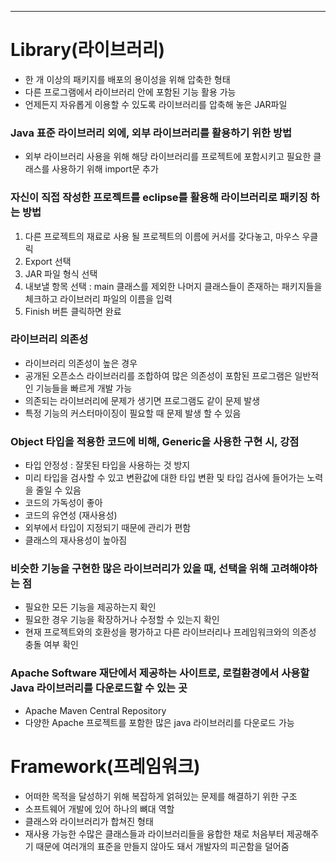 
---
# Library(라이브러리)
- 한 개 이상의 패키지를 배포의 용이성을 위해 압축한 형태
- 다른 프로그램에서 라이브러리 안에 포함된 기능 활용 가능
- 언제든지 자유롭게 이용할 수 있도록 라이브러리를 압축해 놓은 JAR파일
### Java 표준 라이브러리 외에, 외부 라이브러리를 활용하기 위한 방법
- 외부 라이브러리 사용을 위해 해당 라이브러리를 프로젝트에 포함시키고 필요한 클래스를 사용하기 위해 import문 추가
### 자신이 직접 작성한 프로젝트를 eclipse를 활용해 라이브러리로 패키징 하는 방법
1. 다른 프로젝트의 재료로 사용 될 프로젝트의 이름에 커서를 갖다놓고, 마우스 우클릭 
2. Export 선택 
3. JAR 파일 형식 선택 
4. 내보낼 항목 선택 : main 클래스를 제외한 나머지 클래스들이 존재하는 패키지들을 체크하고 라이브러리 파일의 이름을 입력
5. Finish 버튼 클릭하면 완료
### 라이브러리 의존성
- 라이브러리 의존성이 높은 경우
- 공개된 오픈소스 라이브러리를 조합하여 많은 의존성이 포함된 프로그램은 일반적인 기능들을 빠르게 개발 가능
- 의존되는 라이브러리에 문제가 생기면 프로그램도 같이 문제 발생
- 특정 기능의 커스터마이징이 필요할 때 문제 발생 할 수 있음
### Object 타입을 적용한 코드에 비해, Generic을 사용한 구현 시, 강점
- 타입 안정성 :  잘못된 타입을 사용하는 것 방지
- 미리 타입을 검사할 수 있고 변환값에 대한 타입 변환 및 타입 검사에 들어가는 노력을 줄일 수 있음
- 코드의 가독성이 좋아
- 코드의 유연성 (재사용성)
- 외부에서 타입이 지정되기 때문에 관리가 편함
- 클래스의 재사용성이 높아짐
###  비슷한 기능을 구현한 많은 라이브러리가 있을 때, 선택을 위해 고려해야하는 점
- 필요한 모든 기능을 제공하는지 확인
- 필요한 경우 기능을 확장하거나 수정할 수 있는지 확인
- 현재 프로젝트와의 호환성을 평가하고 다른 라이브러리나 프레임워크와의 의존성 충돌 여부 확인
### Apache Software 재단에서 제공하는 사이트로, 로컬환경에서 사용할 Java 라이브러리를 다운로드할 수 있는 곳
- Apache Maven Central Repository
- 다양한 Apache 프로젝트를 포함한 많은 java 라이브러리를 다운로드 가능
# Framework(프레임워크)
- 어떠한 목적을 달성하기 위해 복잡하게 얽혀있는 문제를 해결하기 위한 구조
- 소프트웨어 개발에 있어 하나의 뼈대 역할
- 클래스와 라이브러리가 합쳐진 형태
- 재사용 가능한 수많은 클래스들과 라이브러리들을 융합한 채로 처음부터 제공해주기 때문에 여러개의 표준을 만들지 않아도 돼서 개발자의 피곤함을 덜어줌